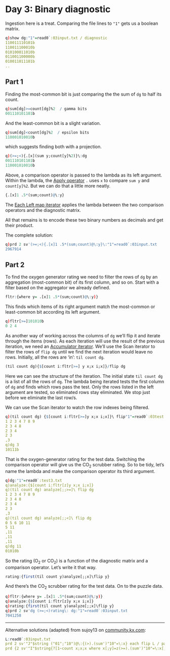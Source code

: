 # Day 3: Binary diagnostic

Ingestion here is a treat. Comparing the file lines to `"1"` gets us a boolean matrix.

```q
q)show dg:"1"=read0`:03input.txt / diagnostic
110011110101b
110011100010b
010100011010b
011001100000b
010011011101b
..
```

## Part 1

Finding the most-common bit is just comparing the the sum of `dg` to half its count.

```q
q)sum[dg]>=count[dg]%2  / gamma bits
001110101101b
```

And the least-common bit is a slight variation.

```q
q)sum[dg]<count[dg]%2  / epsilon bits
110001010010b
```

which suggests finding both with a projection.

```q
q)(>=;<){.[x](sum y;count[y]%2)}\:dg
001110101101b
110001010010b
```

Above, a comparison operator is passed to the lambda as its left argument. 
Within the lambda, the [Apply operator](https://code.kx.com/q/ref/apply/) `.` uses `x` to compare `sum y` and `count[y]%2`. 
But we can do that a little more neatly.

```q
{.[x]1 .5*(sum;count)@\:y}
```

The [Each Left map iterator](https://code.kx.com/q/ref/maps#each-left-and-each-right) applies the lambda between the two comparison operators and the diagnostic matrix.

All that remains is to encode these two binary numbers as decimals and get their product. 

The complete solution:

```q
q)prd 2 sv'(>=;<){.[x]1 .5*(sum;count)@\:y}\:"1"=read0`:03input.txt
2967914
```

## Part 2

To find the oxygen generator rating we need to filter the rows of `dg` by an aggregation (most-common bit) of its first column, and so on. 
Start with a filter based on the aggregator we already defined.

```q
fltr:{where y= .[x]1 .5*(sum;count)@\:y)}
```
This finds which items of its right argument match the most-common or least-common bit according its left argument.

```q
q)fltr[>=]101010b
0 2 4
```

As another way of working across the columns of `dg` we’ll flip it and iterate through the items (rows). 
As each iteration will use the result of the previous iteration, we need an [Accumulator iterator](https://code.kx.com/ref/acumulators/). 
We’ll use the Scan iterator to filter the rows of `flip dg` until we find the next iteration would leave no rows. 
Initially, all the rows are ‘in’: `til count dg`.


```q
(til count dg){$[count i:fltr[>=] y x;x i;x]}/flip dg
```

Here we can see the structure of the iteration. 
The initial state `til count dg` is a list of all the rows of `dg`. 
The lambda being iterated tests the first column of `dg` and finds which rows pass the test. 
Only the rows listed in the left argument are tested, so eliminated rows stay eliminated. 
We stop just before we eliminate the last row/s. 

We can use the Scan iterator to watch the row indexes being filtered.

```q
q)(til count dg) {$[count i:fltr[>=]y x;x i;x]}\ flip"1"=read0`:03test.txt
1 2 3 4 7 8 9
2 3 4 8
2 3 4
2 3
,3
q)dg 3
10111b
```

That is the oxygen-generator rating for the test data. 
Switching the comparison operator will give us the CO<sub>2</sub> scrubber rating. 
So to be tidy, let’s name the lambda and make the comparison operator its third argument.

```q
q)dg:"1"=read0`:test3.txt
q)analyze:{$[count i:fltr[z]y x;x i;x]}
q)(til count dg) analyze[;;>=]\ flip dg
1 2 3 4 7 8 9
2 3 4 8
2 3 4
2 3
,3
q)(til count dg) analyze[;;<]\ flip dg
0 5 6 10 11
5 11
,11
,11
,11
q)dg 11
01010b
```

So the rating (O<sub>2</sub> or CO<sub>2</sub>) is a function of the diagnostic matrix and a comparison operator. 
Let’s write it that way.

```q
rating:{first(til count y)analyze[;;x]\flip y}
```
And there’s the CO<sub>2</sub> scrubber rating for the test data. 
On to the puzzle data.

```q
q)fltr:{where y= .[x]1 .5*(sum;count)@\:y)}
q)analyze:{$[count i:fltr[z]y x;x i;x]}
q)rating:{first(til count y)analyze[;;x]\flip y}
q)prd 2 sv'dg (>=;<)rating\: dg:"1"=read0`:03input.txt
7041258
```

---

Alternative solutions (adapted) from sujoy13 on [community.kx.com](https://community.kx.com/t5/Advent-of-Code-2021/AOC-Day-3-Binary-Diagnostic/td-p/11372):

```q
L:read0`:03input.txt
prd 2 sv'"J"$string ("01";"10")@\:{(>).(sum')"10"=\:x} each flip L / part 1
prd {2 sv'"I"$string{?[1~count x;x;x where x[;y]=z(>=).(sum')"10"=\:x[;y]]}[;;y]/ [x;til count first x]}[L;] each ("01";"10") /part 2
```
